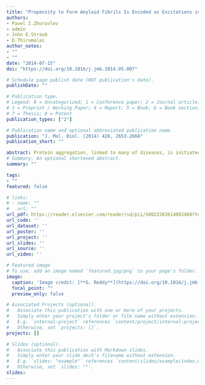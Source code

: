```yaml
---
title: "Propensity to Form Amyloid Fibrils Is Encoded as Excitations in the Free Energy Landscape of Monomeric Proteins"
authors:
- Pavel I.Zhuravlev
- admin
- John E.Straub
- D.Thirumalai
author_notes:
- ""
- ""
date: "2014-07-15"
doi: "https://doi.org/10.1016/j.jmb.2014.05.007"

# Schedule page publish date (NOT publication's date).
publishDate: ""

# Publication type.
# Legend: 0 = Uncategorized; 1 = Conference paper; 2 = Journal article;
# 3 = Preprint / Working Paper; 4 = Report; 5 = Book; 6 = Book section;
# 7 = Thesis; 8 = Patent
publication_types: ["2"]

# Publication name and optional abbreviated publication name.
publication: "J. Mol. Biol. (2014) 426, 2653-2666"
publication_short: ""

abstract: Protein aggregation, linked to many of diseases, is initiated when monomers access rogue conformations that are poised to form amyloid fibrils. We show, using simulations of src SH3 domain, that mechanical force enhances the population of the aggregation-prone (N⁎) states, which are rarely populated under force free native conditions but are encoded in the spectrum of native fluctuations. The folding phase diagrams of SH3 as a function of denaturant concentration ([C]), mechanical force (f), and temperature exhibit an apparent two-state behavior, without revealing the presence of the elusive N⁎ states. Interestingly, the phase boundaries separating the folded and unfolded states at all [C] and f fall on a master curve, which can be quantitatively described using an analogy to superconductors in a magnetic field. The free energy profiles as a function of the molecular extension (R), which are accessible in pulling experiments, (R), reveal the presence of a native-like N⁎ with a disordered solvent-exposed amino-terminal β-strand. The structure of the N⁎ state is identical with that found in Fyn SH3 by NMR dispersion experiments. We show that the timescale for fibril formation can be estimated from the population of the N⁎ state, determined by the free energy gap separating the native structure and the N⁎ state, a finding that can be used to assess fibril forming tendencies of proteins. The structures of the N⁎ state are used to show that oligomer formation and likely route to fibrils occur by a domain-swap mechanism in SH3 domain.
# Summary. An optional shortened abstract.
summary: ""

tags:
- ""
featured: false

# links:
# - name: ""
#   url: ""
url_pdf: https://reader.elsevier.com/reader/sd/pii/S0022283614002460?token=50D52D914EC4B4721F8272BD08D5CEF1C3E796113D9C68BED37276C9E9C3709D3F73BFE77C99395CD85B11267FD047AD&originRegion=eu-west-1&originCreation=20221130171459
url_code: ''
url_dataset: ''
url_poster: ''
url_project: ''
url_slides: ''
url_source: ''
url_video: ''

# Featured image
# To use, add an image named `featured.jpg/png` to your page's folder. 
image:
  caption: 'Image credit: [**G. Reddy**](https://doi.org/10.1016/j.jmb.2014.05.007)'
  focal_point: ""
  preview_only: false

# Associated Projects (optional).
#   Associate this publication with one or more of your projects.
#   Simply enter your project's folder or file name without extension.
#   E.g. `internal-project` references `content/project/internal-project/index.md`.
#   Otherwise, set `projects: []`.
projects: []

# Slides (optional).
#   Associate this publication with Markdown slides.
#   Simply enter your slide deck's filename without extension.
#   E.g. `slides: "example"` references `content/slides/example/index.md`.
#   Otherwise, set `slides: ""`.
slides:
---
```

